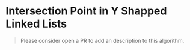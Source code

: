 # Intersection Point in Y Shapped Linked Lists

>Please consider open a PR to add an description to this algorithm.
